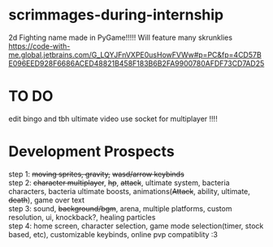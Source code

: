 # scrimmages-during-internship
2d Fighting name made in PyGame!!!!!
Will feature many skrunklies
https://code-with-me.global.jetbrains.com/G_LQYJFnVXPE0usHowFVWw#p=PC&fp=4CD57BE096EED928F6686ACED48821B458F183B6B2FA9900780AFDF73CD7AD25
# TO DO
edit bingo and tbh ultimate video 
use socket for multiplayer !!!!  




# Development Prospects
step 1: ~~moving sprites, gravity,~~ ~~wasd/arrow keybinds~~  
step 2: ~~character multiplayer~~, ~~hp~~, ~~attack~~, ultimate system, bacteria characters, bacteria ultimate boosts, animations(~~Attack~~, ability, ultimate, ~~death~~), game over text  
step 3: sound, ~~background/bgm~~, arena, multiple platforms, custom resolution, ui, knockback?, healing particles  
step 4: home screen, character selection, game mode selection(timer, stock based, etc), customizable keybinds, online pvp compatiblity :3
